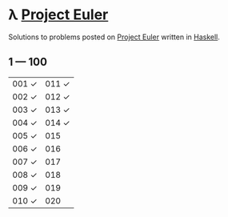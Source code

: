 # λ [Project Euler](https://projecteuler.net)

Solutions to problems posted on [Project Euler](https://projecteuler.net) written in [Haskell](http://haskell.org).

## 1 — 100

|       |       |
| ----- | ----- |
| 001 ✓ | 011 ✓ |
| 002 ✓ | 012 ✓ |
| 003 ✓ | 013 ✓ |
| 004 ✓ | 014 ✓ |
| 005 ✓ | 015   |
| 006 ✓ | 016   |
| 007 ✓ | 017   |
| 008 ✓ | 018   |
| 009 ✓ | 019   |
| 010 ✓ | 020   |
